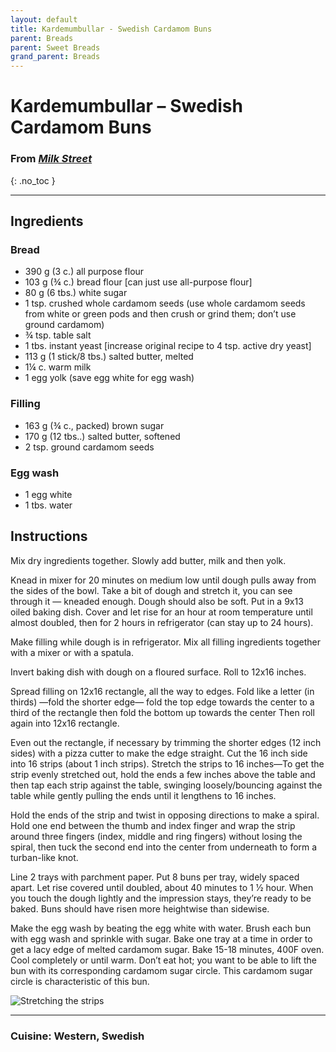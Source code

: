 ```yaml
---
layout: default
title: Kardemumbullar - Swedish Cardamom Buns
parent: Breads
parent: Sweet Breads
grand_parent: Breads
---
```


# Kardemumbullar – Swedish Cardamom Buns
### From <i><a href="https://www.177milkstreet.com/recipes/swedish-cardamom-buns-kardemummabullar">Milk Street</a></i>
{: .no_toc }

---

## Ingredients
### Bread
<ul>
	<li>390 g (3 c.) all purpose flour</li>
	<li>103 g (¾ c.) bread flour [can just use all-purpose flour]</li>
	<li>80 g (6 tbs.) white sugar</li>
	<li>1 tsp. crushed whole cardamom seeds (use whole cardamom seeds from white or green pods and then crush or grind
them; don’t use ground cardamom)</li>
	<li>¾ tsp. table salt</li>
	<li>1 tbs. instant yeast [increase original recipe to 4 tsp. active dry yeast]</li>
	<li>113 g (1 stick/8 tbs.) salted butter, melted</li>
	<li>1¼ c. warm milk</li>
	<li>1 egg yolk (save egg white for egg wash)</li>
</ul>

### Filling
<ul>
	<li>163 g (¾ c., packed) brown sugar</li>
	<li>170 g (12 tbs..) salted butter, softened</li>
	<li>2 tsp. ground cardamom seeds</li>
</ul>

### Egg wash
<ul>
	<li>1 egg white</li>
	<li>1 tbs. water</li>
</ul>

## Instructions
Mix dry ingredients together. Slowly add butter, milk and then yolk.

Knead in mixer for 20 minutes on medium low until dough pulls away from the sides of the bowl. Take a bit of dough and stretch it, you can see through it — kneaded enough. Dough should also be soft. Put in a 9x13 oiled baking dish. Cover and let rise for an hour at room temperature until almost doubled, then for 2 hours in refrigerator (can stay up to 24 hours).

Make filling while dough is in refrigerator. Mix all filling ingredients together with a mixer or with a spatula.

Invert baking dish with dough on a floured surface. Roll to 12x16 inches.

Spread filling on 12x16 rectangle, all the way to edges. Fold like a letter (in thirds) —fold the shorter edge— fold the top edge towards the center to a third of the rectangle then fold the bottom up towards the center Then roll again into 12x16 rectangle.

Even out the rectangle, if necessary by trimming the shorter edges (12 inch sides) with a pizza cutter to make the edge straight. Cut the 16 inch side into 16 strips (about 1 inch strips). Stretch the strips to 16 inches—To get the strip evenly stretched out, hold the ends a few inches above the table and then tap each strip against the table, swinging loosely/bouncing against the table while gently pulling the ends until it lengthens to 16 inches.

Hold the ends of the strip and twist in opposing directions to make a spiral. Hold one end between the thumb and index finger and wrap the strip around three fingers (index, middle and ring fingers) without losing the spiral, then tuck the second end into the center from underneath to form a turban-like knot.

Line 2 trays with parchment paper. Put 8 buns per tray, widely spaced apart. Let rise covered until doubled, about 40 minutes to 1 1⁄2 hour. When you touch the dough lightly and the impression stays, they’re ready to be baked. Buns should have risen more heightwise than sidewise.

Make the egg wash by beating the egg white with water. Brush each bun with egg wash and sprinkle with sugar. Bake one tray at a time in order to get a lacy edge of melted cardamom sugar. Bake 15-18 minutes, 400F oven. Cool completely or until warm. Don’t eat hot; you want to be able to lift the bun with its corresponding cardamom sugar circle. This cardamom sugar circle is characteristic of this bun.

![Stretching the strips](/cardamom_buns/swedish-cardamom-buns-kardemummabullar-step-6.jpg)

--- 

### Cuisine: Western, Swedish